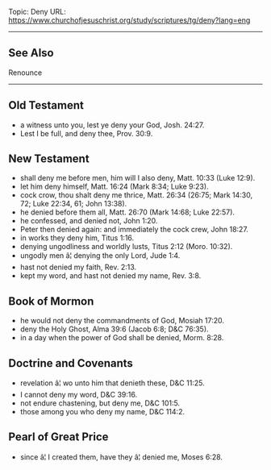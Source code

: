 Topic: Deny
URL: https://www.churchofjesuschrist.org/study/scriptures/tg/deny?lang=eng

---

## See Also

Renounce

---

## Old Testament

- a witness unto you, lest ye deny your God, Josh. 24:27.
- Lest I be full, and deny thee, Prov. 30:9.

## New Testament

- shall deny me before men, him will I also deny, Matt. 10:33 (Luke 12:9).
- let him deny himself, Matt. 16:24 (Mark 8:34; Luke 9:23).
- cock crow, thou shalt deny me thrice, Matt. 26:34 (26:75; Mark 14:30, 72; Luke 22:34, 61; John 13:38).
- he denied before them all, Matt. 26:70 (Mark 14:68; Luke 22:57).
- he confessed, and denied not, John 1:20.
- Peter then denied again: and immediately the cock crew, John 18:27.
- in works they deny him, Titus 1:16.
- denying ungodliness and worldly lusts, Titus 2:12 (Moro. 10:32).
- ungodly men â¦ denying the only Lord, Jude 1:4.
- hast not denied my faith, Rev. 2:13.
- kept my word, and hast not denied my name, Rev. 3:8.

## Book of Mormon

- he would not deny the commandments of God, Mosiah 17:20.
- deny the Holy Ghost, Alma 39:6 (Jacob 6:8; D&C 76:35).
- in a day when the power of God shall be denied, Morm. 8:28.

## Doctrine and Covenants

- revelation â¦ wo unto him that denieth these, D&C 11:25.
- I cannot deny my word, D&C 39:16.
- not endure chastening, but deny me, D&C 101:5.
- those among you who deny my name, D&C 114:2.

## Pearl of Great Price

- since â¦ I created them, have they â¦ denied me, Moses 6:28.

